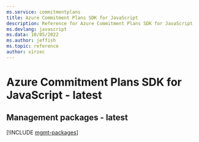 ```yaml
---
ms.service: commitmentplans
title: Azure Commitment Plans SDK for JavaScript
description: Reference for Azure Commitment Plans SDK for JavaScript
ms.devlang: javascript
ms.data: 10/05/2022
ms.author: jeffish
ms.topic: reference
author: xirzec
---
```

# Azure Commitment Plans SDK for JavaScript - latest

## Management packages - latest
[!INCLUDE [mgmt-packages](commitment-plans-mgmt-index.md)]